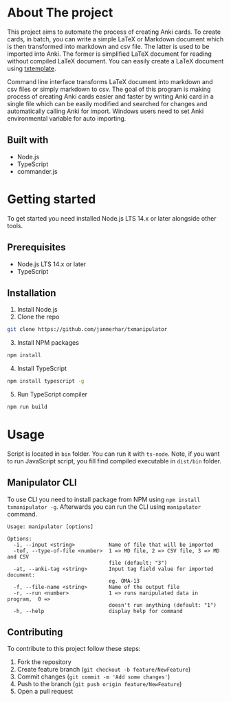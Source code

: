 # About The project

This project aims to automate the process of creating Anki cards. To create cards, in batch, you can write a simple LaTeX or Markdown document which is then transformed into markdown and csv file. The latter is used to be imported into Anki. The former is simplified LaTeX document for reading without compiled LaTeX document. You can easily create a LaTeX document using [txtemplate](https://github.com/janmerhar/txtemplate).

Command line interface transforms LaTeX document into markdown and csv files or simply markdown to csv. The goal of this program is making process of creating Anki cards easier and faster by writing Anki card in a single file which can be easily modified and searched for changes and automatically calling Anki for import. Windows users need to set Anki environmental variable for auto importing.

## Built with

- Node.js
- TypeScript
- commander.js

# Getting started

To get started you need installed Node.js LTS 14.x or later alongside other tools.

## Prerequisites

- Node.js LTS 14.x or later
- TypeScript

## Installation

1. Install Node.js
2. Clone the repo

```bash
git clone https://github.com/janmerhar/txmanipulator
```

3. Install NPM packages

```bash
npm install
```

4. Install TypeScript

```bash
npm install typescript -g
```

5. Run TypeScript compiler

```bash
npm run build
```

# Usage

Script is located in `bin` folder. You can run it with `ts-node`. Note, if you want to run JavaScript script, you fill find compiled executable in `dist/bin` folder.

## Manipulator CLI

To use CLI you need to install package from NPM using `npm install txmanipulator -g`. Afterwards you can run the CLI using `manipulator` command.

```
Usage: manipulator [options]

Options:
  -i, --input <string>           Name of file that will be imported
  -tof, --type-of-file <number>  1 => MD file, 2 => CSV file, 3 => MD and CSV
                                 file (default: "3")
  -at, --anki-tag <string>       Input tag field value for imported document:
                                 eg. OMA-13
  -f, --file-name <string>       Name of the output file
  -r, --run <number>             1 => runs manipulated data in program,  0 =>
                                 doesn't run anything (default: "1")
  -h, --help                     display help for command
```

## Contributing

To contribute to this project follow these steps:

1. Fork the repository
2. Create feature branch (`git checkout -b feature/NewFeature`)
3. Commit changes (`git commit -m 'Add some changes'`)
4. Push to the branch (`git push origin feature/NewFeature`)
5. Open a pull request
